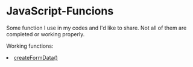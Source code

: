 # JavaScript-Funcions

Some function I use in my codes and I'd like to share. Not all of them are completed or working properly.

Working functions:
<u>
  <li>createFormData()</li>
</u>

